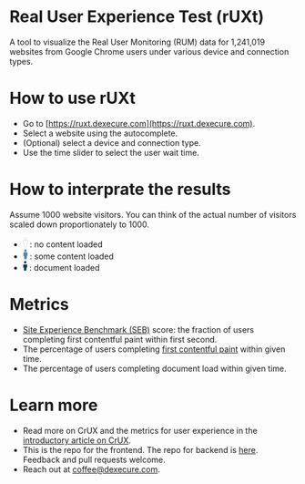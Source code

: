 Real User Experience Test (rUXt)
=================

A tool to visualize the Real User Monitoring (RUM) data for 1,241,019 websites from Google Chrome users under various device and connection types.

# How to use rUXt

- Go to [https://ruxt.dexecure.com](https://ruxt.dexecure.com).
- Select a website using the autocomplete.
- (Optional) select a device and connection type.
- Use the time slider to select the user wait time.

# How to interprate the results

Assume 1000 website visitors. You can think of the actual number of visitors scaled down proportionately to 1000.

- <svg xmlns="http://www.w3.org/2000/svg" width="7.844" height="18.163" viewBox="0 0 7.844 18.163" style="fill:#ffffff;stroke:#153b58"><path d="M.507 6.568v4.797a.92.92 0 0 0 .917.917h.351v4.324a.92.92 0 0 0 .917.917h2.46a.92.92 0 0 0 .917-.917v-4.34h.351a.92.92 0 0 0 .917-.916V6.568a.92.92 0 0 0-.917-.917H1.424a.91.91 0 0 0-.917.917z" stroke-width=".153"></path><circle cx="3.914" cy="2.764" r="2.124" stroke-width=".153"></circle></svg> : no content loaded
- <svg xmlns="http://www.w3.org/2000/svg" width="7.844" height="18.163" viewBox="0 0 7.844 18.163" style="fill:#5486AA;stroke:#153b58"><path d="M.507 6.568v4.797a.92.92 0 0 0 .917.917h.351v4.324a.92.92 0 0 0 .917.917h2.46a.92.92 0 0 0 .917-.917v-4.34h.351a.92.92 0 0 0 .917-.916V6.568a.92.92 0 0 0-.917-.917H1.424a.91.91 0 0 0-.917.917z" stroke-width=".153"></path><circle cx="3.914" cy="2.764" r="2.124" stroke-width=".153"></circle></svg> : some content loaded
- ![onload human](/static/onload-human.png) : document loaded

# Metrics

- [Site Experience Benchmark (SEB)](https://dexecure.com/blog/chrome-user-experience-report-explained-google-bigquery/#diving-into-the-important-questions-wheee) score: the fraction of users completing first contentful paint within first second.
- The percentage of users completing [first contentful paint](https://developers.google.com/web/updates/2017/06/user-centric-performance-metrics#first_paint_and_first_contentful_paint) within given time.
- The percentage of users completing document load within given time.

# Learn more
- Read more on CrUX and the metrics for user experience in the [introductory article on CrUX](https://dexecure.com/blog/chrome-user-experience-report-explained-google-bigquery/).
- This is the repo for the frontend. The repo for backend is [here](https://github.com/Dexecure/ruxt-backend). Feedback and pull requests welcome.
- Reach out at [coffee@dexecure.com](mailto:coffee@dexecure.com).